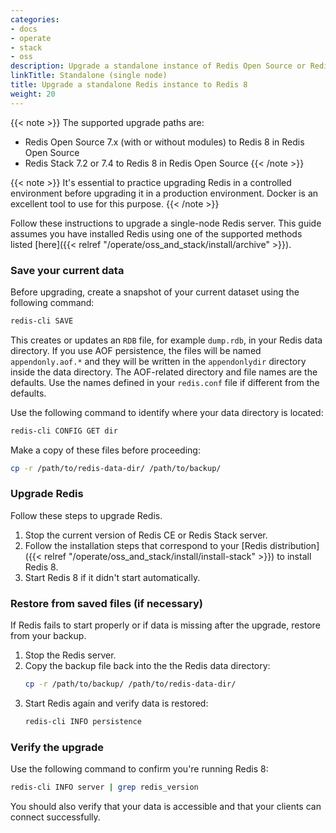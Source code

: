 ```yaml
---
categories:
- docs
- operate
- stack
- oss
description: Upgrade a standalone instance of Redis Open Source or Redis Stack to Redis 8
linkTitle: Standalone (single node)
title: Upgrade a standalone Redis instance to Redis 8
weight: 20
---
```

{{< note >}}
The supported upgrade paths are:
- Redis Open Source 7.x (with or without modules) to Redis 8 in Redis Open Source
- Redis Stack 7.2 or 7.4 to Redis 8 in Redis Open Source
{{< /note >}}

{{< note >}}
It's essential to practice upgrading Redis in a controlled environment before upgrading it in a production environment.
Docker is an excellent tool to use for this purpose.
{{< /note >}}

Follow these instructions to upgrade a single-node Redis server. This guide assumes you have installed Redis using one of the supported methods listed [here]({{< relref "/operate/oss_and_stack/install/archive" >}}).

### Save your current data

Before upgrading, create a snapshot of your current dataset using the following command:

```bash
redis-cli SAVE
```

This creates or updates an `RDB` file, for example `dump.rdb`, in your Redis data directory. If you use AOF persistence, the files will be named `appendonly.aof.*` and they will be written in the `appendonlydir` directory inside the data directory. The AOF-related directory and file names are the defaults. Use the names defined in your `redis.conf` file if different from the defaults.

Use the following command to identify where your data directory is located:

```bash
redis-cli CONFIG GET dir
```

Make a copy of these files before proceeding:

```bash
cp -r /path/to/redis-data-dir/ /path/to/backup/
```

### Upgrade Redis

Follow these steps to upgrade Redis.

1. Stop the current version of Redis CE or Redis Stack server.
1. Follow the installation steps that correspond to your [Redis distribution]({{< relref "/operate/oss_and_stack/install/install-stack" >}}) to install Redis 8.
1. Start Redis 8 if it didn't start automatically.

### Restore from saved files (if necessary)

If Redis fails to start properly or if data is missing after the upgrade, restore from your backup.

1. Stop the Redis server.
2. Copy the backup file back into the the Redis data directory:
   ```bash
   cp -r /path/to/backup/ /path/to/redis-data-dir/
   ```
3. Start Redis again and verify data is restored:
   ```bash
   redis-cli INFO persistence
   ```

### Verify the upgrade

Use the following command to confirm you're running Redis 8:

```bash
redis-cli INFO server | grep redis_version
```

You should also verify that your data is accessible and that your clients can connect successfully.
